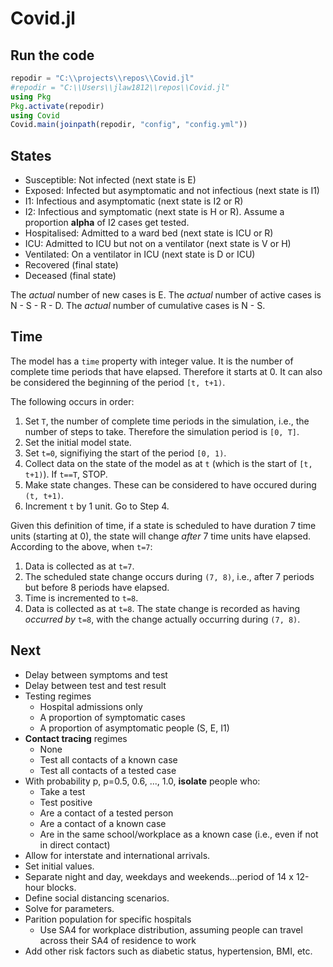 # Covid.jl

## Run the code

```julia
repodir = "C:\\projects\\repos\\Covid.jl"
#repodir = "C:\\Users\\jlaw1812\\repos\\Covid.jl"
using Pkg
Pkg.activate(repodir)
using Covid
Covid.main(joinpath(repodir, "config", "config.yml"))
```

## States

- Susceptible: Not infected (next state is E)
- Exposed: Infected but asymptomatic and not infectious (next state is I1)
- I1: Infectious and asymptomatic (next state is I2 or R)
- I2: Infectious and symptomatic (next state is H or R).
  Assume a proportion __alpha__ of I2 cases get tested.
- Hospitalised: Admitted to a ward bed (next state is ICU or R)
- ICU: Admitted to ICU but not on a ventilator (next state is V or H)
- Ventilated: On a ventilator in ICU (next state is D or ICU)
- Recovered (final state)
- Deceased (final state)

The _actual_ number of new cases is E.
The _actual_ number of active cases is N - S - R - D.
The _actual_ number of cumulative cases is N - S.

## Time

The model has a `time` property with integer value.
It is the number of complete time periods that have elapsed.
Therefore it starts at 0.
It can also be considered the beginning of the period `[t, t+1)`.

The following occurs in order:

1. Set `T`, the number of complete time periods in the simulation, i.e., the number of steps to take. Therefore the simulation period is `[0, T]`.
2. Set the initial model state.
3. Set `t=0`, signifiying the start of the period `[0, 1)`.
4. Collect data on the state of the model as at `t` (which is the start of `[t, t+1)`). If `t==T`, STOP.
5. Make state changes. These can be considered to have occured during `(t, t+1)`.
6. Increment `t` by 1 unit. Go to Step 4.

Given this definition of time, if a state is scheduled to have duration 7 time units (starting at 0),
the state will change _after_ 7 time units have elapsed.
According to the above, when `t=7`:

1. Data is collected as at `t=7`.
2. The scheduled state change occurs during `(7, 8)`, i.e., after 7 periods but before 8 periods have elapsed.
3. Time is incremented to `t=8`.
4. Data is collected as at `t=8`. The state change is recorded as having _occurred by_ `t=8`, with the change actually occurring during `(7, 8)`.

## Next

- Delay between symptoms and test
- Delay between test and test result
- Testing regimes
  - Hospital admissions only
  - A proportion of symptomatic cases
  - A proportion of asymptomatic people (S, E, I1)
- __Contact tracing__ regimes
  - None
  - Test all contacts of a known case
  - Test all contacts of a tested case
- With probability p, p=0.5, 0.6, ..., 1.0, __isolate__ people who:
   - Take a test
   - Test positive
   - Are a contact of a tested person
   - Are a contact of a known case
   - Are in the same school/workplace as a known case (i.e., even if not in direct contact)
- Allow for interstate and international arrivals.
- Set initial values.
- Separate night and day, weekdays and weekends...period of 14 x 12-hour blocks.
- Define social distancing scenarios.
- Solve for parameters.
- Parition population for specific hospitals
    - Use SA4 for workplace distribution, assuming people can travel across their SA4 of residence to work
- Add other risk factors such as diabetic status, hypertension, BMI, etc.